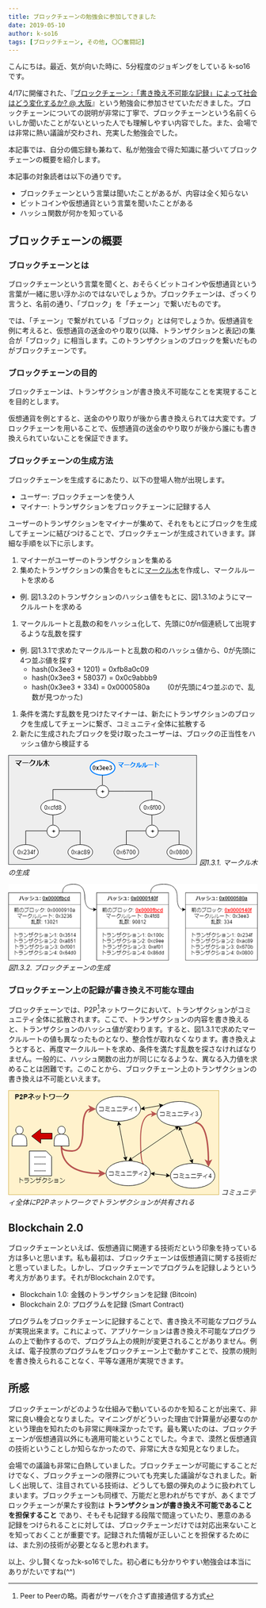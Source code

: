```yaml
---
title: ブロックチェーンの勉強会に参加してきました
date: 2019-05-10
author: k-so16
tags: [ブロックチェーン, その他, 〇〇奮闘記]
---
```


こんにちは。最近、気が向いた時に、5分程度のジョギングをしている k-so16 です。

4/17に開催された、『[ブロックチェーン :「書き換え不可能な記録」によって社会はどう変化するか? @ 大阪](https://techplay.jp/event/723550)』という勉強会に参加させていただきました。ブロックチェーンについての説明が非常に丁寧で、ブロックチェーンという名前くらいしか聞いたことがないといった人でも理解しやすい内容でした。また、会場では非常に熱い議論が交わされ、充実した勉強会でした。

本記事では、自分の備忘録も兼ねて、私が勉強会で得た知識に基づいてブロックチェーンの概要を紹介します。

本記事の対象読者は以下の通りです。

- ブロックチェーンという言葉は聞いたことがあるが、内容は全く知らない
- ビットコインや仮想通貨という言葉を聞いたことがある
- ハッシュ関数が何かを知っている

## ブロックチェーンの概要
### ブロックチェーンとは
ブロックチェーンという言葉を聞くと、おそらくビットコインや仮想通貨という言葉が一緒に思い浮かぶのではないでしょうか。ブロックチェーンは、ざっくり言うと、名前の通り、「ブロック」を「チェーン」で繋いだものです。

では、「チェーン」で繋がれている「ブロック」とは何でしょうか。仮想通貨を例に考えると、仮想通貨の送金のやり取り(以降、トランザクションと表記)の集合が「ブロック」に相当します。このトランザクションのブロックを繋いだものがブロックチェーンです。

### ブロックチェーンの目的
ブロックチェーンは、トランザクションが書き換え不可能なことを実現することを目的とします。

仮想通貨を例とすると、送金のやり取りが後から書き換えられては大変です。ブロックチェーンを用いることで、仮想通貨の送金のやり取りが後から誰にも書き換えられていないことを保証できます。

### ブロックチェーンの生成方法
ブロックチェーンを生成するにあたり、以下の登場人物が出現します。

- ユーザー: ブロックチェーンを使う人
- マイナー: トランザクションをブロックチェーンに記録する人

ユーザーのトランザクションをマイナーが集めて、それをもとにブロックを生成してチェーンに結びつけることで、ブロックチェーンが生成されていきます。詳細な手順を以下に示します。

1. マイナーがユーザーのトランザクションを集める
1. 集めたトランザクションの集合をもとに[マークル木](https://bitlife.cryptopie.com/virtual-currency-markle-tree/)を作成し、マークルルートを求める
  - 例. 図1.3.2のトランザクションのハッシュ値をもとに、図1.3.1のようにマークルルートを求める
1. マークルルートと乱数の和をハッシュ化して、先頭に0がn個連続して出現するような乱数を探す
  - 例. 図1.3.1で求めたマークルルートと乱数の和のハッシュ値から、0が先頭に4つ並ぶ値を探す
    - hash(0x3ee3 + 1201) = 0xfb8a0c09
    - hash(0x3ee3 + 58037) = 0x0c9abbb9
    - hash(0x3ee3 + 334) = 0x0000580a &emsp;&emsp; (0が先頭に4つ並ぶので、乱数が見つかった)
1. 条件を満たす乱数を見つけたマイナーは、新たにトランザクションのブロックを生成してチェーンに繋ぎ、コミュニティ全体に拡散する
1. 新たに生成されたブロックを受け取ったユーザーは、ブロックの正当性をハッシュ値から検証する

![](images/blockchain-study-for-beginner-1.png)
*図1.3.1. マークル木の生成*

![](images/blockchain-study-for-beginner-2.png)
*図1.3.2. ブロックチェーンの生成*

### ブロックチェーン上の記録が書き換え不可能な理由
ブロックチェーンでは、P2P[^1]ネットワークにおいて、トランザクションがコミュニティ全体に拡散されます。ここで、トランザクションの内容を書き換えると、トランザクションのハッシュ値が変わります。すると、図1.3.1で求めたマークルルートの値も異なったものとなり、整合性が取れなくなります。書き換えようとすると、再度マークルルートを求め、条件を満たす乱数を探さなければなりません。一般的に、ハッシュ関数の出力が同じになるような、異なる入力値を求めることは困難です。このことから、ブロックチェーン上のトランザクションの書き換えは不可能といえます。

![](images/blockchain-study-for-beginner-3.png)
*コミュニティ全体にP2Pネットワークでトランザクションが共有される*

## Blockchain 2.0
ブロックチェーンといえば、仮想通貨に関連する技術だという印象を持っている方は多いと思います。私も最初は、ブロックチェーンは仮想通貨に関する技術だと思っていました。しかし、ブロックチェーンでプログラムを記録しようという考え方があります。それがBlockchain 2.0です。

- Blockchain 1.0: 金銭のトランザクションを記録 (Bitcoin)
- Blockchain 2.0: プログラムを記録 (Smart Contract)

プログラムをブロックチェーンに記録することで、書き換え不可能なプログラムが実現出来ます。これによって、アプリケーションは書き換え不可能なプログラムの上で動作するので、プログラム上の規則が変更されることがありません。例えば、電子投票のプログラムをブロックチェーン上で動かすことで、投票の規則を書き換えられることなく、平等な運用が実現できます。


## 所感
ブロックチェーンがどのような仕組みで動いているのかを知ることが出来て、非常に良い機会となりました。マイニングがどういった理由で計算量が必要なのかという理由を知れたのも非常に興味深かったです。最も驚いたのは、ブロックチェーンが仮想通貨以外にも適用可能ということでした。今まで、漠然と仮想通貨の技術ということしか知らなかったので、非常に大きな知見となりました。

会場での議論も非常に白熱していました。ブロックチェーンが可能にすることだけでなく、ブロックチェーンの限界についても充実した議論がなされました。新しく出現して、注目されている技術は、どうしても銀の弾丸のように扱われてしまいます。ブロックチェーンも同様で、万能だと思われがちですが、あくまでブロックチェーンが果たす役割は **トランザクションが書き換え不可能であることを担保すること** であり、そもそも記録する段階で間違っていたり、悪意のある記録をつけられることに対しては、ブロックチェーンだけでは対応出来ないことを知っておくことが重要です。記録された情報が正しいことを担保するためには、また別の技術が必要となると思われます。

以上、少し賢くなったk-so16でした。初心者にも分かりやすい勉強会は本当にありがたいですね(^^)

[^1]: Peer to Peerの略。両者がサーバを介さず直接通信する方式